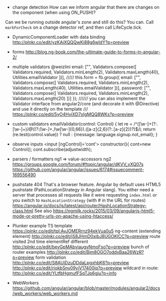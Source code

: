 - change detection
How can we inform angular that there are changes on the component (when using ON_PUSH)?

Can we be running outside angular's zone and still do this?
You can. Call `markForCheck` on a change detector ref, and then call LifeCycle.tick.


- DynamicComponentLoader with data binding
http://plnkr.co/edit/yzKAiXQQQwKi88g6wIdY?p=preview

- forms 
http://blog.ng-book.com/the-ultimate-guide-to-forms-in-angular-2/

- multiple validators
@weizlini email: ["", Validators.compose([ Validators.required, Validators.minLength(2), Validators.maxLength(40), Utilities.emailValidator ])],
/////
this.form = fb.group({
            email: ["", Validators.compose([
                Validators.required,
                Validators.minLength(2),
                Validators.maxLength(40),
                Utilities.emailValidator
            ])],
            password: ["", Validators.compose([
                Validators.required,
                Validators.minLength(2),
                Validators.maxLength(20)
            ])]
        });
//////
you can also implement the Validator interface from angular2/core (and decorate it with @Directive) and use it directly on the template
/// https://plnkr.co/edit/5yO4HviXD7xIgMQQ8WKs?p=preview

- custom validators
emailValidator(control: Control) {
        let re = /^([\w-]+(?:\.[\w-]+)*)@((?:[\w-]+\.)*\w[\w-]{0,66})\.([a-z]{2,6}(?:\.[a-z]{2})?)$/i;
        return (re.test(control.value)) ? null : {message: language.signup.not_email};
}

- observe inputs 
<input [ngControl]='cont'>
constructor(){
cont=new Control();
cont.subscribe(adjustwidth);

- parsers / formatters ng1 => value-accessors ng2
 https://groups.google.com/forum/#!topic/angular/dKVV_yXQ07s
 https://github.com/angular/angular/issues/6174#issuecomment-169556490

- pushstate 404
That's a browser feature.
Angular by default uses HTML5 pushstate (PathLocationStrategy in Angular slang). 
You either need a server that processes all requests like it were requesting `index.html` or you switch to `HashLocationStrategy` (with # in the URL for routes)
https://angular.io/docs/js/latest/api/router/HashLocationStrategy-class.html
See also https://ngmilk.rocks/2015/03/09/angularjs-html5-mode-or-pretty-urls-on-apache-using-htaccess/

- Plunker example
TS template https://plnkr.co/edit/tpl:AvJOMERrnz94ekVua0u5
ng-content (extending element) http://plnkr.co/edit/jS8JHmD0xibJ8UGOKlCC?p=preview
route visited 2nd time elementRef different http://plnkr.co/edit/bevGpMAbviaugvNmoFso?p=preview
bunch of router examples http://plnkr.co/edit/Bim8OGO7oddxBaa26WzR?p=preview
form validation http://plnkr.co/edit/S8AUiDzuDDdaLpgxhbK6?p=preview 
    http://plnkr.co/edit/riokbSny09yiV17400ip?p=preview
wildcard in route: http://plnkr.co/edit/YLtfbHgmufFSqTJp6gju?p=info

- WebWorkers
https://github.com/angular/angular/blob/master/modules/angular2/docs/web_workers/web_workers.md

